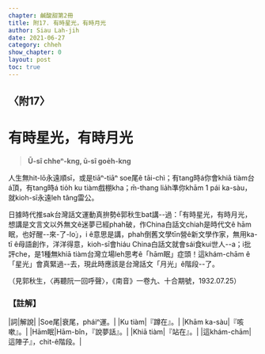 ```yaml
---
chapter: 鹹酸甜第2冊
title: 附17. 有時星光，有時月光
author: Siau Lah-jih
date: 2021-06-27
category: chheh
show_chapter: 0
layout: post
toc: true
---
```


## 〈附17〉
# 有時星光，有時月光
> **Ū-sî chheⁿ-kng, ū-sî goe̍h-kng**

人生無hit-lō永遠順sī，或是tiāⁿ-tiāⁿ soe尾ê tāi-chì；有tang時á你會khiā tiàm台á頂，有tang時á tio̍h ku tiàm戲棚kha；m̄-thang lia̍h準你khām 1 pái ka-sàu，就kioh-sī永遠leh tâng雷公。

日據時代推sak台灣話文運動真拚勢ê郭秋生bat講--過：「有時星光，有時月光，想講是文言文以外無文ê迷夢已經phah破，作China白話文chiah是時代文ê hām眠，也好醒--來-了-lo͘」，i ê意思是講，phah倒舊文學tīn營ê新文學作家，無用ka-tī ê母語創作，洋洋得意，kioh-sī會hiáu China白話文就會sái食kui世人--a；i批評che，是1種無khiā tiàm台灣立場leh思考ê「hām眠」症頭！這khám-chām ê「星光」會真緊過--去，現此時應該是台灣話文「月光」ê階段--了。

（見郭秋生，〈再聽阮一回呼聲〉，《南音》一卷九、十合期號，1932.07.25）


### 【註解】

|詞|解說|
|Soe尾|衰尾，pháiⁿ運。|
|Ku tiàm|『蹲在』。|
|Khām ka-sàu|『咳嗽』。|
|Hām眠|Hām-bîn，『說夢話』。|
|Khiā tiàm|『站在』。|
|這khám-chām|這陣子』，chit-ê階段。|
